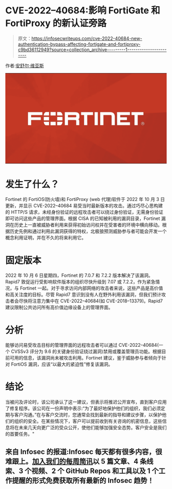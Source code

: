 # CVE-2022–40684:影响 FortiGate 和 FortiProxy 的新认证旁路

> 原文：<https://infosecwriteups.com/cve-2022-40684-new-authentication-bypass-affecting-fortigate-and-fortiproxy-c9bd36112949?source=collection_archive---------1----------------------->

作者:[安舒尔·维亚斯](https://www.instagram.com/_ansh_vyas/)

![](img/ef4be2c5954279ccf486c55542197c8a.png)

# **发生了什么？**

Fortinet 的 FortiOS(防火墙)和 FortiProxy (web 代理)软件于 2022 年 10 月 3 日更新，并显示 CVE-2022–40684 易受当时最新版本的攻击。通过巧尽心思构建的 HTTP/S 请求，未经身份验证的远程攻击者可以绕过身份验证，无需身份验证即可访问这些产品的管理界面。根据 CISA 的已知被利用的漏洞目录，Fortinet 漏洞在历史上一直被威胁者利用来获得初始访问权并在受害者的环境中横向移动。根据历史先例和通过利用此漏洞获得的特权，北极狼预测威胁参与者可能会开发一个概念利用证明，并在不久的将来利用它。

# 固定版本

2022 年 10 月 6 日星期四，Fortinet 的 7.0.7 和 7.2.2 版本解决了该漏洞。Rapid7 敦促运行受影响软件版本的组织尽快升级到 7.07 或 7.2.2，作为紧急情况，与 Fortinet 一起。对于寻求访问内部网络的攻击者来说，这些产品是高价值和高关注度的目标。尽管 Rapid7 意识到没有人在野外利用该漏洞，但我们预计攻击者会尽快将注意力集中在 CVE-2022–40684(如 CVE-2018–13379)。Rapid7 建议限制公共访问所有高价值边缘设备上的管理界面。

# 分析

能够访问易受攻击目标的管理界面的远程攻击者可以通过 CVE-2022–40684(一个 CVSSv3 评分为 9.6 的关键身份验证绕过漏洞)禁用或覆盖管理员功能。根据目前可用的信息，该漏洞尚未被攻击利用。Fortinet 建议，鉴于威胁参与者倾向于针对 FortiOS 漏洞，应该“以最大的紧迫性”修复该漏洞。

# 结论

当被问及评论时，该公司承认了这一建议，但表示将推迟公开宣布，直到客户应用了修复程序。该公司在一份声明中表示:“为了最好地保护他们的组织，我们必须定期与客户沟通。”在与客户交流时，您通常会找到最新的指导和建议步骤，以保护他们的组织的安全。在某些情况下，客户可以提前收到有关咨询的机密信息，这些信息将在未来几天向更广泛的受众公开，使他们能够加强安全态势。客户安全是我们的首要任务。"

## 来自 Infosec 的报道:Infosec 每天都有很多内容，很难跟上。[加入我们的每周简讯](https://weekly.infosecwriteups.com/)以 5 篇文章、4 条线索、3 个视频、2 个 GitHub Repos 和工具以及 1 个工作提醒的形式免费获取所有最新的 Infosec 趋势！
